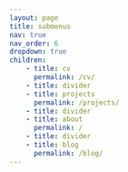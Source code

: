 ```yaml
---
layout: page
title: submenus
nav: true
nav_order: 6
dropdown: true
children: 
    - title: cv
      permalink: /cv/
    - title: divider
    - title: projects
      permalink: /projects/
    - title: divider
    - title: about
      permalink: /
    - title: divider
    - title: blog
      permalink: /blog/
---
```


